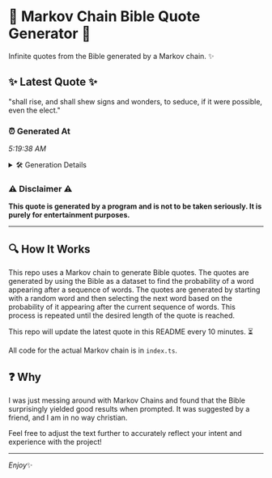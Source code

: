 # 📖 Markov Chain Bible Quote Generator 📖

Infinite quotes from the Bible generated by a Markov chain. ✨

## ✨ Latest Quote ✨
"shall rise, and shall shew signs and wonders, to seduce, if it were possible, even the elect."

### ⏰ Generated At
*5:19:38 AM*

<details>
    <summary>🛠️ Generation Details</summary>
    <p>
        <strong>🌱 Seed:</strong> shall<br>
        <strong>🔄 Iterations:</strong> 16<br>
        <strong>📜 Context History:</strong><br>[ shall ]: rise,<br>[ shall, rise, ]: and<br>[ shall, rise,, and ]: shall<br>[ shall, rise,, and, shall ]: shew<br>[ shall, rise,, and, shall, shew ]: signs<br>[ shall, rise,, and, shall, shew, signs ]: and<br>[ rise,, and, shall, shew, signs, and ]: wonders,<br>[ and, shall, shew, signs, and, wonders, ]: to<br>[ shall, shew, signs, and, wonders,, to ]: seduce,<br>[ shew, signs, and, wonders,, to, seduce, ]: if<br>[ signs, and, wonders,, to, seduce,, if ]: it<br>[ and, wonders,, to, seduce,, if, it ]: were<br>[ wonders,, to, seduce,, if, it, were ]: possible,<br>[ to, seduce,, if, it, were, possible, ]: even<br>[ seduce,, if, it, were, possible,, even ]: the<br>[ if, it, were, possible,, even, the ]: elect.<br>
    </p>
</details>

### ⚠️ Disclaimer ⚠️
**This quote is generated by a program and is not to be taken seriously. It is purely for entertainment purposes.**

---

## 🔍 How It Works

This repo uses a Markov chain to generate Bible quotes. The quotes are generated by using the Bible as a dataset to find the probability of a word appearing after a sequence of words. The quotes are generated by starting with a random word and then selecting the next word based on the probability of it appearing after the current sequence of words. This process is repeated until the desired length of the quote is reached.

This repo will update the latest quote in this README every 10 minutes. ⏳

All code for the actual Markov chain is in `index.ts`.

## ❓ Why

I was just messing around with Markov Chains and found that the Bible surprisingly yielded good results when prompted. 
It was suggested by a friend, and I am in no way christian.

Feel free to adjust the text further to accurately reflect your intent and experience with the project!

---

*Enjoy*✨
